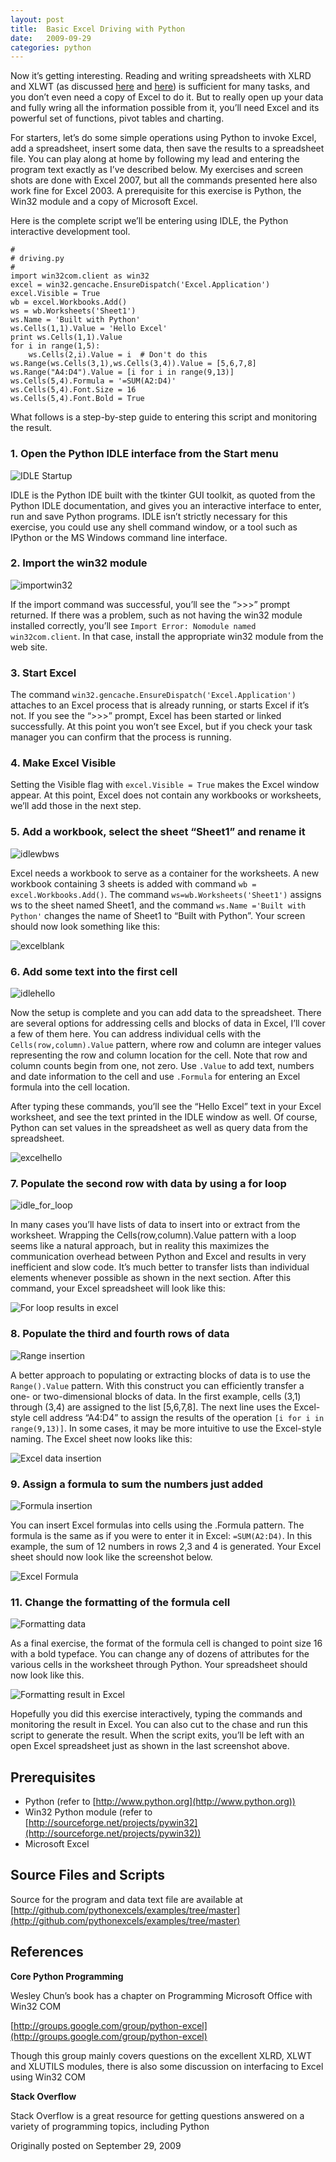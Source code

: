 ```yaml
---
layout: post
title:  Basic Excel Driving with Python
date:   2009-09-29
categories: python
---
```



Now it’s getting interesting. Reading and writing spreadsheets with XLRD and
XLWT (as discussed
[here](2009_09_10_Using_XLWT_to_Write_Spreadsheets_Without_Excel.html) and
[here](2009_09_19_Another_XLWT_Example.html)) is sufficient for many tasks, and
you don’t even need a copy of Excel to do it. But to really open up your data
and fully wring all the information possible from it, you’ll need Excel and its
powerful set of functions, pivot tables and charting.

For starters, let’s do some simple operations using Python to invoke Excel, add
a spreadsheet, insert some data, then save the results to a spreadsheet file.
You can play along at home by following my lead and entering the program text
exactly as I’ve described below. My exercises and screen shots are done with
Excel 2007, but all the commands presented here also work fine for Excel 2003. A
prerequisite for this exercise is Python, the Win32 module and a copy of
Microsoft Excel.

Here is the complete script we’ll be entering using IDLE, the Python interactive
development tool.

```
#
# driving.py
#
import win32com.client as win32
excel = win32.gencache.EnsureDispatch('Excel.Application')
excel.Visible = True
wb = excel.Workbooks.Add()
ws = wb.Worksheets('Sheet1')
ws.Name = 'Built with Python'
ws.Cells(1,1).Value = 'Hello Excel'
print ws.Cells(1,1).Value
for i in range(1,5):
    ws.Cells(2,i).Value = i  # Don't do this
ws.Range(ws.Cells(3,1),ws.Cells(3,4)).Value = [5,6,7,8]
ws.Range("A4:D4").Value = [i for i in range(9,13)]
ws.Cells(5,4).Formula = '=SUM(A2:D4)'
ws.Cells(5,4).Font.Size = 16
ws.Cells(5,4).Font.Bold = True
```

What follows is a step-by-step guide to entering this script and monitoring the result.

### 1. Open the Python IDLE interface from the Start menu

![IDLE Startup](/assets/images/20090929_idlestartmenu.png)

IDLE is the Python IDE built with the tkinter GUI toolkit, as quoted from the
Python IDLE documentation, and gives you an interactive interface to enter, run
and save Python programs. IDLE isn’t strictly necessary for this exercise, you
could use any shell command window, or a tool such as IPython or the MS Windows
command line interface.

### 2. Import the win32 module

![importwin32](/assets/images/20090929_idleimport.png)

If the import command was successful, you’ll see the “>>>” prompt returned. If
there was a problem, such as not having the win32 module installed correctly,
you’ll see ``Import Error: Nomodule named win32com.client``. In that case, install
the appropriate win32 module from the web site.

### 3. Start Excel

The command ``win32.gencache.EnsureDispatch('Excel.Application')`` attaches to an
Excel process that is already running, or starts Excel if it’s not. If you see
the “>>>” prompt, Excel has been started or linked successfully. At this point
you won’t see Excel, but if you check your task manager you can confirm that the
process is running.

### 4. Make Excel Visible

Setting the Visible flag with ``excel.Visible = True`` makes the Excel window
appear. At this point, Excel does not contain any workbooks or worksheets, we’ll
add those in the next step.

### 5. Add a workbook, select the sheet “Sheet1” and rename it

![idlewbws](/assets/images/20090929_idlewbws.png)

Excel needs a workbook to serve as a container for the worksheets. A new
workbook containing 3 sheets is added with command ``wb = excel.Workbooks.Add()``.
The command ``ws=wb.Worksheets('Sheet1')`` assigns ws to the sheet named Sheet1,
and the command ``ws.Name ='Built with Python'`` changes the name of Sheet1 to
“Built with Python”. Your screen should now look something like this:

![excelblank](/assets/images/20090929_excelblank.png)

### 6. Add some text into the first cell

![idlehello](/assets/images/20090929_idlehello.png)

Now the setup is complete and you can add data to the spreadsheet. There are
several options for addressing cells and blocks of data in Excel, I’ll cover a
few of them here. You can address individual cells with the
``Cells(row,column).Value`` pattern, where row and column are integer values
representing the row and column location for the cell. Note that row and column
counts begin from one, not zero. Use ``.Value`` to add text, numbers and date
information to the cell and use ``.Formula`` for entering an Excel formula into the
cell location.

After typing these commands, you’ll see the “Hello Excel” text in your Excel
worksheet, and see the text printed in the IDLE window as well. Of course,
Python can set values in the spreadsheet as well as query data from the
spreadsheet.

![excelhello](/assets/images/20090929_excelhello.png)

### 7. Populate the second row with data by using a for loop

![idle_for_loop](/assets/images/20090929_idlefor.png)

In many cases you’ll have lists of data to insert into or extract from the
worksheet. Wrapping the Cells(row,column).Value pattern with a loop seems like a
natural approach, but in reality this maximizes the communication overhead
between Python and Excel and results in very inefficient and slow code. It’s
much better to transfer lists than individual elements whenever possible as
shown in the next section. After this command, your Excel spreadsheet will look
like this:

![For loop results in excel](/assets/images/20090929_excelfor.png)

### 8. Populate the third and fourth rows of data

![Range insertion](/assets/images/20090929_idlerange.png)

A better approach to populating or extracting blocks of data is to use the
``Range().Value`` pattern. With this construct you can efficiently transfer a one-
or two-dimensional blocks of data. In the first example, cells (3,1) through
(3,4) are assigned to the list [5,6,7,8]. The next line uses the Excel-style
cell address “A4:D4” to assign the results of the operation ``[i for i in range(9,13)]``.
In some cases, it may be more intuitive to use the Excel-style
naming. The Excel sheet now looks like this:

![Excel data insertion](/assets/images/20090929_excelfourrows.png)

### 9. Assign a formula to sum the numbers just added

![Formula insertion](/assets/images/20090929_idleformula.png)

You can insert Excel formulas into cells using the .Formula pattern. The formula
is the same as if you were to enter it in Excel: ``=SUM(A2:D4)``. In this example,
the sum of 12 numbers in rows 2,3 and 4 is generated. Your Excel sheet should
now look like the screenshot below.

![Excel Formula](/assets/images/20090929_excelformula.png)

### 11. Change the formatting of the formula cell

![Formatting data](/assets/images/20090929_idleformat.png)

As a final exercise, the format of the formula cell is changed to point size 16
with a bold typeface. You can change any of dozens of attributes for the various
cells in the worksheet through Python. Your spreadsheet should now look like
this.

![Formatting result in Excel](/assets/images/20090929_excelformat.png)

Hopefully you did this exercise interactively, typing the commands and
monitoring the result in Excel. You can also cut to the chase and run this
script to generate the result. When the script exits, you’ll be left with an
open Excel spreadsheet just as shown in the last screenshot above.

## Prerequisites

* Python (refer to [http://www.python.org](http://www.python.org))
* Win32 Python module (refer to [http://sourceforge.net/projects/pywin32](http://sourceforge.net/projects/pywin32))
* Microsoft Excel

## Source Files and Scripts

Source for the program and data text file are available at
[http://github.com/pythonexcels/examples/tree/master](http://github.com/pythonexcels/examples/tree/master)

## References

**Core Python Programming**

Wesley Chun’s book has a chapter on Programming Microsoft Office with Win32 COM

[http://groups.google.com/group/python-excel](http://groups.google.com/group/python-excel)

Though this group mainly covers questions on the excellent XLRD, XLWT and
XLUTILS modules, there is also some discussion on interfacing to Excel using
Win32 COM

**Stack Overflow**

Stack Overflow is a great resource for getting questions answered on a variety of programming topics, including Python

Originally posted on September 29, 2009
